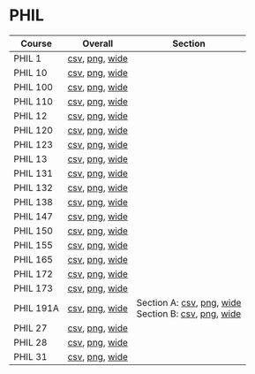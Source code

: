 # PHIL

| Course | Overall | Section |
| ------ | ------- | ------- |
| PHIL 1 | [csv](https://github.com/UCSD-Historical-Enrollment-Data/2022Fall/blob/main/overall/PHIL%201.csv), [png](https://raw.githubusercontent.com/UCSD-Historical-Enrollment-Data/2022Fall/main/plot_overall/PHIL%201.png), [wide](https://raw.githubusercontent.com/UCSD-Historical-Enrollment-Data/2022Fall/main/plot_overall_wide/PHIL%201.png) |  |
| PHIL 10 | [csv](https://github.com/UCSD-Historical-Enrollment-Data/2022Fall/blob/main/overall/PHIL%2010.csv), [png](https://raw.githubusercontent.com/UCSD-Historical-Enrollment-Data/2022Fall/main/plot_overall/PHIL%2010.png), [wide](https://raw.githubusercontent.com/UCSD-Historical-Enrollment-Data/2022Fall/main/plot_overall_wide/PHIL%2010.png) |  |
| PHIL 100 | [csv](https://github.com/UCSD-Historical-Enrollment-Data/2022Fall/blob/main/overall/PHIL%20100.csv), [png](https://raw.githubusercontent.com/UCSD-Historical-Enrollment-Data/2022Fall/main/plot_overall/PHIL%20100.png), [wide](https://raw.githubusercontent.com/UCSD-Historical-Enrollment-Data/2022Fall/main/plot_overall_wide/PHIL%20100.png) |  |
| PHIL 110 | [csv](https://github.com/UCSD-Historical-Enrollment-Data/2022Fall/blob/main/overall/PHIL%20110.csv), [png](https://raw.githubusercontent.com/UCSD-Historical-Enrollment-Data/2022Fall/main/plot_overall/PHIL%20110.png), [wide](https://raw.githubusercontent.com/UCSD-Historical-Enrollment-Data/2022Fall/main/plot_overall_wide/PHIL%20110.png) |  |
| PHIL 12 | [csv](https://github.com/UCSD-Historical-Enrollment-Data/2022Fall/blob/main/overall/PHIL%2012.csv), [png](https://raw.githubusercontent.com/UCSD-Historical-Enrollment-Data/2022Fall/main/plot_overall/PHIL%2012.png), [wide](https://raw.githubusercontent.com/UCSD-Historical-Enrollment-Data/2022Fall/main/plot_overall_wide/PHIL%2012.png) |  |
| PHIL 120 | [csv](https://github.com/UCSD-Historical-Enrollment-Data/2022Fall/blob/main/overall/PHIL%20120.csv), [png](https://raw.githubusercontent.com/UCSD-Historical-Enrollment-Data/2022Fall/main/plot_overall/PHIL%20120.png), [wide](https://raw.githubusercontent.com/UCSD-Historical-Enrollment-Data/2022Fall/main/plot_overall_wide/PHIL%20120.png) |  |
| PHIL 123 | [csv](https://github.com/UCSD-Historical-Enrollment-Data/2022Fall/blob/main/overall/PHIL%20123.csv), [png](https://raw.githubusercontent.com/UCSD-Historical-Enrollment-Data/2022Fall/main/plot_overall/PHIL%20123.png), [wide](https://raw.githubusercontent.com/UCSD-Historical-Enrollment-Data/2022Fall/main/plot_overall_wide/PHIL%20123.png) |  |
| PHIL 13 | [csv](https://github.com/UCSD-Historical-Enrollment-Data/2022Fall/blob/main/overall/PHIL%2013.csv), [png](https://raw.githubusercontent.com/UCSD-Historical-Enrollment-Data/2022Fall/main/plot_overall/PHIL%2013.png), [wide](https://raw.githubusercontent.com/UCSD-Historical-Enrollment-Data/2022Fall/main/plot_overall_wide/PHIL%2013.png) |  |
| PHIL 131 | [csv](https://github.com/UCSD-Historical-Enrollment-Data/2022Fall/blob/main/overall/PHIL%20131.csv), [png](https://raw.githubusercontent.com/UCSD-Historical-Enrollment-Data/2022Fall/main/plot_overall/PHIL%20131.png), [wide](https://raw.githubusercontent.com/UCSD-Historical-Enrollment-Data/2022Fall/main/plot_overall_wide/PHIL%20131.png) |  |
| PHIL 132 | [csv](https://github.com/UCSD-Historical-Enrollment-Data/2022Fall/blob/main/overall/PHIL%20132.csv), [png](https://raw.githubusercontent.com/UCSD-Historical-Enrollment-Data/2022Fall/main/plot_overall/PHIL%20132.png), [wide](https://raw.githubusercontent.com/UCSD-Historical-Enrollment-Data/2022Fall/main/plot_overall_wide/PHIL%20132.png) |  |
| PHIL 138 | [csv](https://github.com/UCSD-Historical-Enrollment-Data/2022Fall/blob/main/overall/PHIL%20138.csv), [png](https://raw.githubusercontent.com/UCSD-Historical-Enrollment-Data/2022Fall/main/plot_overall/PHIL%20138.png), [wide](https://raw.githubusercontent.com/UCSD-Historical-Enrollment-Data/2022Fall/main/plot_overall_wide/PHIL%20138.png) |  |
| PHIL 147 | [csv](https://github.com/UCSD-Historical-Enrollment-Data/2022Fall/blob/main/overall/PHIL%20147.csv), [png](https://raw.githubusercontent.com/UCSD-Historical-Enrollment-Data/2022Fall/main/plot_overall/PHIL%20147.png), [wide](https://raw.githubusercontent.com/UCSD-Historical-Enrollment-Data/2022Fall/main/plot_overall_wide/PHIL%20147.png) |  |
| PHIL 150 | [csv](https://github.com/UCSD-Historical-Enrollment-Data/2022Fall/blob/main/overall/PHIL%20150.csv), [png](https://raw.githubusercontent.com/UCSD-Historical-Enrollment-Data/2022Fall/main/plot_overall/PHIL%20150.png), [wide](https://raw.githubusercontent.com/UCSD-Historical-Enrollment-Data/2022Fall/main/plot_overall_wide/PHIL%20150.png) |  |
| PHIL 155 | [csv](https://github.com/UCSD-Historical-Enrollment-Data/2022Fall/blob/main/overall/PHIL%20155.csv), [png](https://raw.githubusercontent.com/UCSD-Historical-Enrollment-Data/2022Fall/main/plot_overall/PHIL%20155.png), [wide](https://raw.githubusercontent.com/UCSD-Historical-Enrollment-Data/2022Fall/main/plot_overall_wide/PHIL%20155.png) |  |
| PHIL 165 | [csv](https://github.com/UCSD-Historical-Enrollment-Data/2022Fall/blob/main/overall/PHIL%20165.csv), [png](https://raw.githubusercontent.com/UCSD-Historical-Enrollment-Data/2022Fall/main/plot_overall/PHIL%20165.png), [wide](https://raw.githubusercontent.com/UCSD-Historical-Enrollment-Data/2022Fall/main/plot_overall_wide/PHIL%20165.png) |  |
| PHIL 172 | [csv](https://github.com/UCSD-Historical-Enrollment-Data/2022Fall/blob/main/overall/PHIL%20172.csv), [png](https://raw.githubusercontent.com/UCSD-Historical-Enrollment-Data/2022Fall/main/plot_overall/PHIL%20172.png), [wide](https://raw.githubusercontent.com/UCSD-Historical-Enrollment-Data/2022Fall/main/plot_overall_wide/PHIL%20172.png) |  |
| PHIL 173 | [csv](https://github.com/UCSD-Historical-Enrollment-Data/2022Fall/blob/main/overall/PHIL%20173.csv), [png](https://raw.githubusercontent.com/UCSD-Historical-Enrollment-Data/2022Fall/main/plot_overall/PHIL%20173.png), [wide](https://raw.githubusercontent.com/UCSD-Historical-Enrollment-Data/2022Fall/main/plot_overall_wide/PHIL%20173.png) |  |
| PHIL 191A | [csv](https://github.com/UCSD-Historical-Enrollment-Data/2022Fall/blob/main/overall/PHIL%20191A.csv), [png](https://raw.githubusercontent.com/UCSD-Historical-Enrollment-Data/2022Fall/main/plot_overall/PHIL%20191A.png), [wide](https://raw.githubusercontent.com/UCSD-Historical-Enrollment-Data/2022Fall/main/plot_overall_wide/PHIL%20191A.png) | Section A: [csv](https://github.com/UCSD-Historical-Enrollment-Data/2022Fall/blob/main/section/PHIL%20191A_A.csv), [png](https://raw.githubusercontent.com/UCSD-Historical-Enrollment-Data/2022Fall/main/plot_section/PHIL%20191A_A.png), [wide](https://raw.githubusercontent.com/UCSD-Historical-Enrollment-Data/2022Fall/main/plot_section_wide/PHIL%20191A_A.png)<br>Section B: [csv](https://github.com/UCSD-Historical-Enrollment-Data/2022Fall/blob/main/section/PHIL%20191A_B.csv), [png](https://raw.githubusercontent.com/UCSD-Historical-Enrollment-Data/2022Fall/main/plot_section/PHIL%20191A_B.png), [wide](https://raw.githubusercontent.com/UCSD-Historical-Enrollment-Data/2022Fall/main/plot_section_wide/PHIL%20191A_B.png) |
| PHIL 27 | [csv](https://github.com/UCSD-Historical-Enrollment-Data/2022Fall/blob/main/overall/PHIL%2027.csv), [png](https://raw.githubusercontent.com/UCSD-Historical-Enrollment-Data/2022Fall/main/plot_overall/PHIL%2027.png), [wide](https://raw.githubusercontent.com/UCSD-Historical-Enrollment-Data/2022Fall/main/plot_overall_wide/PHIL%2027.png) |  |
| PHIL 28 | [csv](https://github.com/UCSD-Historical-Enrollment-Data/2022Fall/blob/main/overall/PHIL%2028.csv), [png](https://raw.githubusercontent.com/UCSD-Historical-Enrollment-Data/2022Fall/main/plot_overall/PHIL%2028.png), [wide](https://raw.githubusercontent.com/UCSD-Historical-Enrollment-Data/2022Fall/main/plot_overall_wide/PHIL%2028.png) |  |
| PHIL 31 | [csv](https://github.com/UCSD-Historical-Enrollment-Data/2022Fall/blob/main/overall/PHIL%2031.csv), [png](https://raw.githubusercontent.com/UCSD-Historical-Enrollment-Data/2022Fall/main/plot_overall/PHIL%2031.png), [wide](https://raw.githubusercontent.com/UCSD-Historical-Enrollment-Data/2022Fall/main/plot_overall_wide/PHIL%2031.png) |  |
